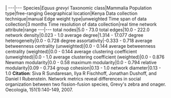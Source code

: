 |
---|---
Species|*Equus grevyi*
Taxonomic class|Mammalia
Population type|free-ranging
Geographical location|Kenya
Data collection technique|manual 
Edge weight type|unweighted
Time span of data collection|3 months
Time resolution of data collection|real time
network attribute|range
---|---
total nodes|5.0 - 73.0
total edges|10.0 - 222.0
network density|0.023 - 1.0
average degree|1.314 - 17.077
degree heterogeneity|0.0 - 0.728
degree assortativity|-0.333 - 0.718
average betweenness centrality (unweighted)|0.0 - 0.144
average betweenness centrality (weighted)|0.0 - 0.144
average clustering coefficient (unweighted)|0.0 - 1.0
average clustering coefficient (weighted)|0.0 - 0.876
Newman modularity|0.0 - 0.58
maximum modularity|0.0 - 0.794
relative modularity|0.09 - 0.734
group cohesion|0.13 - 1.0
network diameter|0.13 - 1.0
**Citation**: Siva R Sundaresan, Ilya R Fischhoff, Jonathan Dushoff, and Daniel I Rubenstein. Network metrics reveal differences in social organization between two fission-fusion species, Grevy's zebra and onager. Oecologia, 151(1):140-149, 2007.
